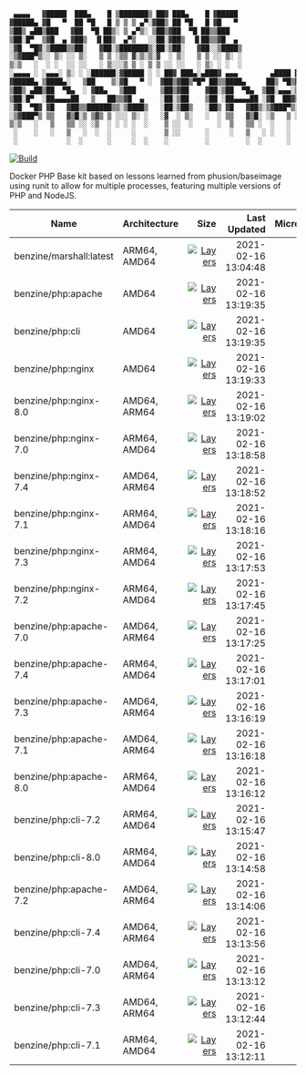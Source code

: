 ```bash
 ▄▄▄▄   ▓█████  ███▄    █ ▒███████▒ ██▓ ███▄    █ ▓█████
▓█████▄ ▓█   ▀  ██ ▀█   █ ▒ ▒ ▒ ▄▀░▓██▒ ██ ▀█   █ ▓█   ▀
▒██▒ ▄██▒███   ▓██  ▀█ ██▒░ ▒ ▄▀▒░ ▒██▒▓██  ▀█ ██▒▒███
▒██░█▀  ▒▓█  ▄ ▓██▒  ▐▌██▒  ▄▀▒   ░░██░▓██▒  ▐▌██▒▒▓█  ▄
░▓█  ▀█▓░▒████▒▒██░   ▓██░▒███████▒░██░▒██░   ▓██░░▒████▒
░▒▓███▀▒░░ ▒░ ░░ ▒░   ▒ ▒ ░▒▒ ▓░▒░▒░▓  ░ ▒░   ▒ ▒ ░░ ▒░ ░
▒░▒   ░  ░ ░  ░░ ░░   ░ ▒░░░▒ ▒ ░ ▒ ▒ ░░ ░░   ░ ▒░ ░ ░  ░
░▄▄▄▄ ░ ░▄▄▄░ ▒░ ░ ░██████░▓█████ ░ ░ ██▓ ███▄░▄███▓ ▄▄▄        ▄████ ▓█████
▓█████▄ ▒████▄░   ▒██    ▒░▓█   ▀ ░  ▓██▒▓██▒▀█▀ ██▒▒████▄     ██▒ ▀█▒▓█   ▀
▒██▒ ▄██▒██  ▀█▄  ░ ▓██▄   ▒███      ▒██▒▓██    ▓██░▒██  ▀█▄  ▒██░▄▄▄░▒███
▒██░█▀  ░██▄▄▄▄██   ▒   ██▒▒▓█  ▄    ░██░▒██    ▒██ ░██▄▄▄▄██ ░▓█  ██▓▒▓█  ▄
░▓█  ▀█▓ ▓█   ▓██▒▒██████▒▒░▒████▒   ░██░▒██▒   ░██▒ ▓█   ▓██▒░▒▓███▀▒░▒████▒
░▒▓███▀▒ ▒▒   ▓▒█░▒ ▒▓▒ ▒ ░░░ ▒░ ░   ░▓  ░ ▒░   ░  ░ ▒▒   ▓▒█░ ░▒   ▒ ░░ ▒░ ░
▒░▒   ░   ▒   ▒▒ ░░ ░▒  ░ ░ ░ ░  ░    ▒ ░░  ░      ░  ▒   ▒▒ ░  ░   ░  ░ ░  ░
 ░    ░   ░   ▒   ░  ░  ░     ░       ▒ ░░      ░     ░   ▒   ░ ░   ░    ░
 ░            ░  ░      ░     ░  ░    ░         ░         ░  ░      ░    ░  ░ 
```
[![Build](https://github.com/benzine-framework/docker-php/actions/workflows/build.yml/badge.svg)](https://github.com/benzine-framework/docker-php/actions/workflows/build.yml)

Docker PHP Base kit based on lessons learned from phusion/baseimage using runit to allow for multiple processes, featuring multiple versions of PHP and NodeJS.

| Name                 | Architecture |                                                                                                Size |        Last Updated |                                                                                  Microbadger                                                                                   |
|----------------------|--------------|----------------------------------------------------------------------------------------------------:|--------------------:|:------------------------------------------------------------------------------------------------------------------------------------------------------------------------------:|
| benzine/marshall:latest | ARM64, AMD64 | [![Layers](https://img.shields.io/badge/49.04MB-green.svg)](https://hub.docker.com/r/benzine/marshall) | 2021-02-16 13:04:48 | [![](https://images.microbadger.com/badges/image/benzine/marshall:latest.svg)](https://microbadger.com/images/benzine/marshall:latest "Get your own image badge on microbadger.com") |
| benzine/php:apache      | AMD64        |     [![Layers](https://img.shields.io/badge/127.09MB-green.svg)](https://hub.docker.com/r/benzine/php) | 2021-02-16 13:19:35 |      [![](https://images.microbadger.com/badges/image/benzine/php:apache.svg)](https://microbadger.com/images/benzine/php:apache "Get your own image badge on microbadger.com")      |
| benzine/php:cli         | AMD64        |     [![Layers](https://img.shields.io/badge/123.56MB-green.svg)](https://hub.docker.com/r/benzine/php) | 2021-02-16 13:19:35 |         [![](https://images.microbadger.com/badges/image/benzine/php:cli.svg)](https://microbadger.com/images/benzine/php:cli "Get your own image badge on microbadger.com")         |
| benzine/php:nginx       | AMD64        |     [![Layers](https://img.shields.io/badge/133.72MB-green.svg)](https://hub.docker.com/r/benzine/php) | 2021-02-16 13:19:33 |       [![](https://images.microbadger.com/badges/image/benzine/php:nginx.svg)](https://microbadger.com/images/benzine/php:nginx "Get your own image badge on microbadger.com")       |
| benzine/php:nginx-8.0   | AMD64, ARM64 |     [![Layers](https://img.shields.io/badge/133.65MB-green.svg)](https://hub.docker.com/r/benzine/php) | 2021-02-16 13:19:02 |   [![](https://images.microbadger.com/badges/image/benzine/php:nginx-8.0.svg)](https://microbadger.com/images/benzine/php:nginx-8.0 "Get your own image badge on microbadger.com")   |
| benzine/php:nginx-7.0   | ARM64, AMD64 |     [![Layers](https://img.shields.io/badge/133.31MB-green.svg)](https://hub.docker.com/r/benzine/php) | 2021-02-16 13:18:58 |   [![](https://images.microbadger.com/badges/image/benzine/php:nginx-7.0.svg)](https://microbadger.com/images/benzine/php:nginx-7.0 "Get your own image badge on microbadger.com")   |
| benzine/php:nginx-7.4   | AMD64, ARM64 |     [![Layers](https://img.shields.io/badge/133.72MB-green.svg)](https://hub.docker.com/r/benzine/php) | 2021-02-16 13:18:52 |   [![](https://images.microbadger.com/badges/image/benzine/php:nginx-7.4.svg)](https://microbadger.com/images/benzine/php:nginx-7.4 "Get your own image badge on microbadger.com")   |
| benzine/php:nginx-7.1   | ARM64, AMD64 |     [![Layers](https://img.shields.io/badge/133.55MB-green.svg)](https://hub.docker.com/r/benzine/php) | 2021-02-16 13:18:16 |   [![](https://images.microbadger.com/badges/image/benzine/php:nginx-7.1.svg)](https://microbadger.com/images/benzine/php:nginx-7.1 "Get your own image badge on microbadger.com")   |
| benzine/php:nginx-7.3   | ARM64, AMD64 |     [![Layers](https://img.shields.io/badge/133.95MB-green.svg)](https://hub.docker.com/r/benzine/php) | 2021-02-16 13:17:53 |   [![](https://images.microbadger.com/badges/image/benzine/php:nginx-7.3.svg)](https://microbadger.com/images/benzine/php:nginx-7.3 "Get your own image badge on microbadger.com")   |
| benzine/php:nginx-7.2   | ARM64, AMD64 |     [![Layers](https://img.shields.io/badge/133.96MB-green.svg)](https://hub.docker.com/r/benzine/php) | 2021-02-16 13:17:45 |   [![](https://images.microbadger.com/badges/image/benzine/php:nginx-7.2.svg)](https://microbadger.com/images/benzine/php:nginx-7.2 "Get your own image badge on microbadger.com")   |
| benzine/php:apache-7.0  | AMD64, ARM64 |     [![Layers](https://img.shields.io/badge/126.67MB-green.svg)](https://hub.docker.com/r/benzine/php) | 2021-02-16 13:17:25 |  [![](https://images.microbadger.com/badges/image/benzine/php:apache-7.0.svg)](https://microbadger.com/images/benzine/php:apache-7.0 "Get your own image badge on microbadger.com")  |
| benzine/php:apache-7.4  | ARM64, AMD64 |     [![Layers](https://img.shields.io/badge/127.09MB-green.svg)](https://hub.docker.com/r/benzine/php) | 2021-02-16 13:17:01 |  [![](https://images.microbadger.com/badges/image/benzine/php:apache-7.4.svg)](https://microbadger.com/images/benzine/php:apache-7.4 "Get your own image badge on microbadger.com")  |
| benzine/php:apache-7.3  | AMD64, ARM64 |     [![Layers](https://img.shields.io/badge/127.32MB-green.svg)](https://hub.docker.com/r/benzine/php) | 2021-02-16 13:16:19 |  [![](https://images.microbadger.com/badges/image/benzine/php:apache-7.3.svg)](https://microbadger.com/images/benzine/php:apache-7.3 "Get your own image badge on microbadger.com")  |
| benzine/php:apache-7.1  | AMD64, ARM64 |     [![Layers](https://img.shields.io/badge/126.91MB-green.svg)](https://hub.docker.com/r/benzine/php) | 2021-02-16 13:16:18 |  [![](https://images.microbadger.com/badges/image/benzine/php:apache-7.1.svg)](https://microbadger.com/images/benzine/php:apache-7.1 "Get your own image badge on microbadger.com")  |
| benzine/php:apache-8.0  | ARM64, AMD64 |     [![Layers](https://img.shields.io/badge/127.02MB-green.svg)](https://hub.docker.com/r/benzine/php) | 2021-02-16 13:16:12 |  [![](https://images.microbadger.com/badges/image/benzine/php:apache-8.0.svg)](https://microbadger.com/images/benzine/php:apache-8.0 "Get your own image badge on microbadger.com")  |
| benzine/php:cli-7.2     | ARM64, AMD64 |     [![Layers](https://img.shields.io/badge/123.78MB-green.svg)](https://hub.docker.com/r/benzine/php) | 2021-02-16 13:15:47 |     [![](https://images.microbadger.com/badges/image/benzine/php:cli-7.2.svg)](https://microbadger.com/images/benzine/php:cli-7.2 "Get your own image badge on microbadger.com")     |
| benzine/php:cli-8.0     | ARM64, AMD64 |     [![Layers](https://img.shields.io/badge/123.44MB-green.svg)](https://hub.docker.com/r/benzine/php) | 2021-02-16 13:14:58 |     [![](https://images.microbadger.com/badges/image/benzine/php:cli-8.0.svg)](https://microbadger.com/images/benzine/php:cli-8.0 "Get your own image badge on microbadger.com")     |
| benzine/php:apache-7.2  | AMD64, ARM64 |     [![Layers](https://img.shields.io/badge/127.34MB-green.svg)](https://hub.docker.com/r/benzine/php) | 2021-02-16 13:14:06 |  [![](https://images.microbadger.com/badges/image/benzine/php:apache-7.2.svg)](https://microbadger.com/images/benzine/php:apache-7.2 "Get your own image badge on microbadger.com")  |
| benzine/php:cli-7.4     | AMD64, ARM64 |     [![Layers](https://img.shields.io/badge/123.56MB-green.svg)](https://hub.docker.com/r/benzine/php) | 2021-02-16 13:13:56 |     [![](https://images.microbadger.com/badges/image/benzine/php:cli-7.4.svg)](https://microbadger.com/images/benzine/php:cli-7.4 "Get your own image badge on microbadger.com")     |
| benzine/php:cli-7.0     | AMD64, ARM64 |     [![Layers](https://img.shields.io/badge/123.27MB-green.svg)](https://hub.docker.com/r/benzine/php) | 2021-02-16 13:13:12 |     [![](https://images.microbadger.com/badges/image/benzine/php:cli-7.0.svg)](https://microbadger.com/images/benzine/php:cli-7.0 "Get your own image badge on microbadger.com")     |
| benzine/php:cli-7.3     | AMD64, ARM64 |     [![Layers](https://img.shields.io/badge/123.80MB-green.svg)](https://hub.docker.com/r/benzine/php) | 2021-02-16 13:12:44 |     [![](https://images.microbadger.com/badges/image/benzine/php:cli-7.3.svg)](https://microbadger.com/images/benzine/php:cli-7.3 "Get your own image badge on microbadger.com")     |
| benzine/php:cli-7.1     | ARM64, AMD64 |     [![Layers](https://img.shields.io/badge/123.36MB-green.svg)](https://hub.docker.com/r/benzine/php) | 2021-02-16 13:12:11 |     [![](https://images.microbadger.com/badges/image/benzine/php:cli-7.1.svg)](https://microbadger.com/images/benzine/php:cli-7.1 "Get your own image badge on microbadger.com")     |
